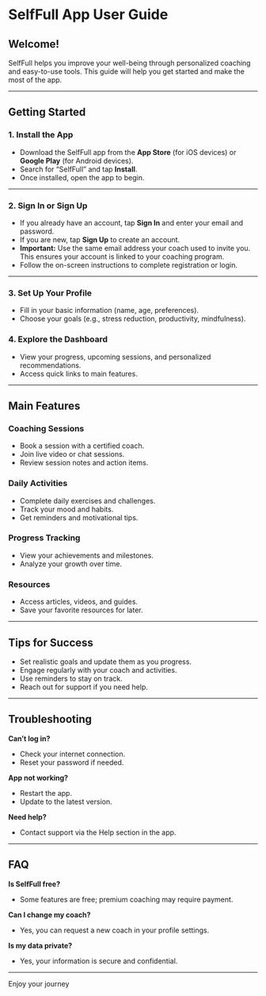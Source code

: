 # SelfFull App User Guide

## Welcome!
SelfFull helps you improve your well-being through personalized coaching and easy-to-use tools. This guide will help you get started and make the most of the app.

---

## Getting Started

### 1. Install the App

- Download the SelfFull app from the **App Store** (for iOS devices) or **Google Play** (for Android devices).
- Search for “SelfFull” and tap **Install**.
- Once installed, open the app to begin.

---

### 2. Sign In or Sign Up

- If you already have an account, tap **Sign In** and enter your email and password.
- If you are new, tap **Sign Up** to create an account.
- **Important:** Use the same email address your coach used to invite you. This ensures your account is linked to your coaching program.
- Follow the on-screen instructions to complete registration or login.

---

### 3. Set Up Your Profile
- Fill in your basic information (name, age, preferences).
- Choose your goals (e.g., stress reduction, productivity, mindfulness).

### 4. Explore the Dashboard
- View your progress, upcoming sessions, and personalized recommendations.
- Access quick links to main features.

---

## Main Features

### Coaching Sessions
- Book a session with a certified coach.
- Join live video or chat sessions.
- Review session notes and action items.

### Daily Activities
- Complete daily exercises and challenges.
- Track your mood and habits.
- Get reminders and motivational tips.

### Progress Tracking
- View your achievements and milestones.
- Analyze your growth over time.

### Resources
- Access articles, videos, and guides.
- Save your favorite resources for later.

---

## Tips for Success
- Set realistic goals and update them as you progress.
- Engage regularly with your coach and activities.
- Use reminders to stay on track.
- Reach out for support if you need help.

---

## Troubleshooting

**Can’t log in?**
- Check your internet connection.
- Reset your password if needed.

**App not working?**
- Restart the app.
- Update to the latest version.

**Need help?**
- Contact support via the Help section in the app.

---

## FAQ

**Is SelfFull free?**
- Some features are free; premium coaching may require payment.

**Can I change my coach?**
- Yes, you can request a new coach in your profile settings.

**Is my data private?**
- Yes, your information is secure and confidential.

---

Enjoy your journey